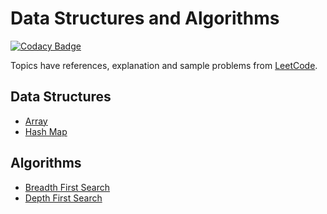 # Data Structures and Algorithms
[![Codacy Badge](https://app.codacy.com/project/badge/Grade/d48797b58ac24b858c3c508c544b0cfa)](https://www.codacy.com/gh/exesse/leetcode/dashboard?utm_source=github.com&amp;utm_medium=referral&amp;utm_content=exesse/leetcode&amp;utm_campaign=Badge_Grade)

Topics have references, explanation and sample problems from
[LeetCode](https://leetcode.com).

## Data Structures
-  [Array](data_structures/array.md)
-  [Hash Map](data_structures/hash.md)

## Algorithms
-  [Breadth First Search](algorithms/breadth-first-search.md)
-  [Depth First Search](algorithms/depth-first-search.md)
